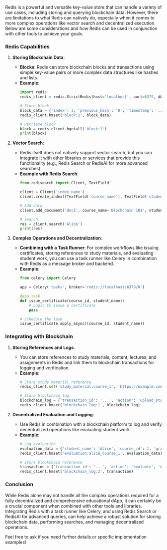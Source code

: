 Redis is a powerful and versatile key-value store that can handle a variety of use cases, including storing and querying blockchain data. However, there are limitations to what Redis can natively do, especially when it comes to more complex operations like vector search and decentralized execution. Below are some considerations and how Redis can be used in conjunction with other tools to achieve your goals.

### **Redis Capabilities**

1. **Storing Blockchain Data**:
   - **Blocks**: Redis can store blockchain blocks and transactions using simple key-value pairs or more complex data structures like hashes and lists.
   - **Example**:
     ```python
     import redis
     redis_client = redis.StrictRedis(host='localhost', port=6379, db=0)
     
     # Store block
     block_data = {'index': 1, 'previous_hash': '0', 'timestamp': '...', 'data': '...', 'hash': '...'}
     redis_client.hmset('block:1', block_data)
     
     # Retrieve block
     block = redis_client.hgetall('block:1')
     print(block)
     ```

2. **Vector Search**:
   - Redis itself does not natively support vector search, but you can integrate it with other libraries or services that provide this functionality (e.g., Redis Search or RedisAI for more advanced searches).
   - **Example with Redis Search**:
     ```python
     from redisearch import Client, TextField
     
     client = Client('index_name')
     client.create_index([TextField('course_name'), TextField('student_name'), TextField('faculty_name')])
     
     # Add data
     client.add_document('doc1', course_name='Blockchain 101', student_name='Alice', faculty_name='Dr. Smith')
     
     # Search
     res = client.search('Alice')
     print(res)
     ```

3. **Complex Operations and Decentralization**:
   - **Combining with a Task Runner**: For complex workflows like issuing certificates, storing references to study materials, and evaluating student work, you can use a task runner like Celery in combination with Redis as a message broker and backend.
   - **Example**:
     ```python
     from celery import Celery
     
     app = Celery('tasks', broker='redis://localhost:6379/0')
     
     @app.task
     def issue_certificate(course_id, student_name):
         # Logic to issue a certificate
         pass
     
     # Schedule the task
     issue_certificate.apply_async((course_id, student_name))
     ```

### **Integrating with Blockchain**

1. **Storing References and Logs**:
   - You can store references to study materials, content, lectures, and assignments in Redis and link them to blockchain transactions for logging and verification.
   - **Example**:
     ```python
     # Store study material reference
     redis_client.set('study_material:course_1', 'https://example.com/material1')
     
     # Store blockchain log
     blockchain_log = {'transaction_id': '...', 'action': 'upload_study_material', 'details': 'course_1'}
     redis_client.hmset('blockchain_log:1', blockchain_log)
     ```

2. **Decentralized Evaluation and Logging**:
   - Use Redis in combination with a blockchain platform to log and verify decentralized operations like evaluating student work.
   - **Example**:
     ```python
     # Log evaluation
     evaluation_data = {'student_name': 'Alice', 'course_id': 1, 'grade': 'A'}
     redis_client.hmset('evaluation:alice_course_1', evaluation_data)
     
     # Store blockchain reference
     transaction = {'transaction_id': '...', 'action': 'evaluate', 'details': 'evaluation:alice_course_1'}
     redis_client.hmset('blockchain_log:2', transaction)
     ```

### Conclusion

While Redis alone may not handle all the complex operations required for a fully decentralized and comprehensive educational dApp, it can certainly be a crucial component when combined with other tools and libraries. Integrating Redis with a task runner like Celery, and using Redis Search or RedisAI for advanced queries, can help achieve a robust solution for storing blockchain data, performing searches, and managing decentralized operations.

Feel free to ask if you need further details or specific implementation examples!